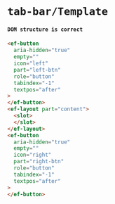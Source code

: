 # `tab-bar/Template`

#### `DOM structure is correct`

```html
<ef-button
  aria-hidden="true"
  empty=""
  icon="left"
  part="left-btn"
  role="button"
  tabindex="-1"
  textpos="after"
>
</ef-button>
<ef-layout part="content">
  <slot>
  </slot>
</ef-layout>
<ef-button
  aria-hidden="true"
  empty=""
  icon="right"
  part="right-btn"
  role="button"
  tabindex="-1"
  textpos="after"
>
</ef-button>

```

